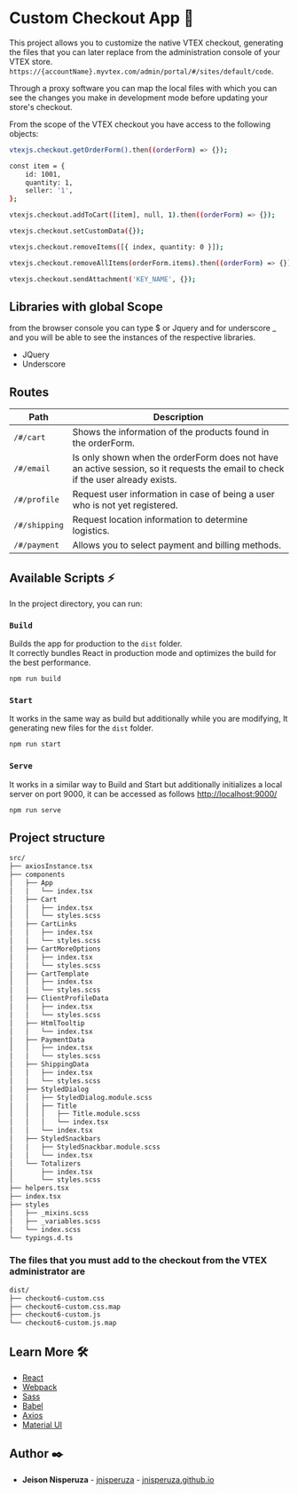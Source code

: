 # Custom Checkout App 🎨

This project allows you to customize the native VTEX checkout, generating the files that you can later replace from the administration console of your VTEX store. `https://{accountName}.myvtex.com/admin/portal/#/sites/default/code`.

Through a proxy software you can map the local files with which you can see the changes you make in development mode before updating your store's checkout.

From the scope of the VTEX checkout you have access to the following objects:

```bash
vtexjs.checkout.getOrderForm().then((orderForm) => {});
```

```bash
const item = {
    id: 1001,
    quantity: 1,
    seller: '1',
};

vtexjs.checkout.addToCart([item], null, 1).then((orderForm) => {});
```

```bash
vtexjs.checkout.setCustomData({});
```

```bash
vtexjs.checkout.removeItems([{ index, quantity: 0 }]);
```

```bash
vtexjs.checkout.removeAllItems(orderForm.items).then((orderForm) => {});
```

```bash
vtexjs.checkout.sendAttachment('KEY_NAME', {});
```

## Libraries with global Scope

from the browser console you can type $ or Jquery and for underscore _ and you will be able to see the instances of the respective libraries.

- JQuery
- Underscore

## Routes

| Path    | Description    |
| ------------ | --------------- |
| `/#/cart`      | Shows the information of the products found in the orderForm. |
| `/#/email`      | Is only shown when the orderForm does not have an active session, so it requests the email to check if the user already exists. |
| `/#/profile`      | Request user information in case of being a user who is not yet registered. |
| `/#/shipping`      | Request location information to determine logistics. |
| `/#/payment`      | Allows you to select payment and billing methods. |

## Available Scripts ⚡

In the project directory, you can run:

### `Build`

Builds the app for production to the `dist` folder.\
It correctly bundles React in production mode and optimizes the build for the best performance.

```bash
npm run build
```

### `Start`

It works in the same way as build but additionally while you are modifying, It generating new files for the `dist` folder.

```bash
npm run start
```

### `Serve`

It works in a similar way to Build and Start but additionally initializes a local server on port 9000, it can be accessed as follows <http://localhost:9000/>

```bash
npm run serve
```

## Project structure

```bash
src/
├── axiosInstance.tsx
├── components
│   ├── App
│   │   └── index.tsx
│   ├── Cart
│   │   ├── index.tsx
│   │   └── styles.scss
│   ├── CartLinks
│   │   ├── index.tsx
│   │   └── styles.scss
│   ├── CartMoreOptions
│   │   ├── index.tsx
│   │   └── styles.scss
│   ├── CartTemplate
│   │   ├── index.tsx
│   │   └── styles.scss
│   ├── ClientProfileData
│   │   ├── index.tsx
│   │   └── styles.scss
│   ├── HtmlTooltip
│   │   └── index.tsx
│   ├── PaymentData
│   │   ├── index.tsx
│   │   └── styles.scss
│   ├── ShippingData
│   │   ├── index.tsx
│   │   └── styles.scss
│   ├── StyledDialog
│   │   ├── StyledDialog.module.scss
│   │   ├── Title
│   │   │   ├── Title.module.scss
│   │   │   └── index.tsx
│   │   └── index.tsx
│   ├── StyledSnackbars
│   │   ├── StyledSnackbar.module.scss
│   │   └── index.tsx
│   └── Totalizers
│       ├── index.tsx
│       └── styles.scss
├── helpers.tsx
├── index.tsx
├── styles
│   ├── _mixins.scss
│   ├── _variables.scss
│   └── index.scss
└── typings.d.ts
```

### The files that you must add to the checkout from the VTEX administrator are

```bash
dist/
├── checkout6-custom.css
├── checkout6-custom.css.map
├── checkout6-custom.js
└── checkout6-custom.js.map
```

## Learn More 🛠️

- [React](https://es.reactjs.org/docs/getting-started.html)
- [Webpack](https://webpack.js.org/configuration)
- [Sass](https://sass-lang.com)
- [Babel](https://github.com/babel/babel-loader)
- [Axios](https://github.com/axios/axios)
- [Material UI](https://mui.com)

## Author ✒️

- **Jeison Nisperuza** - [jnisperuza](https://github.com/jnisperuza) - [jnisperuza.github.io](https://jnisperuza.github.io/)
